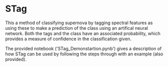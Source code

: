 # STag
This a method of classifying supernova by tagging spectral features as using these to make a prediction of the class using an artifical neural network. Both the tags and the class have an associated probability, which provides a measure of confidence in the classification given.

The provided notebook ('STag_Demonstartion.pynb') gives a description of how STag can be used by following the steps through with an example (also provided).
